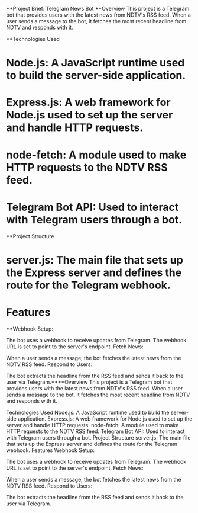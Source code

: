 **Project Brief: Telegram News Bot
**Overview
This project is a Telegram bot that provides users with the latest news from NDTV's RSS feed. When a user sends a message to the bot, it fetches the most recent headline from NDTV and responds with it.

**Technologies Used
# Node.js: A JavaScript runtime used to build the server-side application.
# Express.js: A web framework for Node.js used to set up the server and handle HTTP requests.
# node-fetch: A module used to make HTTP requests to the NDTV RSS feed.
# Telegram Bot API: Used to interact with Telegram users through a bot.

**Project Structure
# server.js: The main file that sets up the Express server and defines the route for the Telegram webhook.
# Features

**Webhook Setup:

The bot uses a webhook to receive updates from Telegram. The webhook URL is set to point to the server's endpoint.
Fetch News:

When a user sends a message, the bot fetches the latest news from the NDTV RSS feed.
Respond to Users:

The bot extracts the headline from the RSS feed and sends it back to the user via Telegram.****Overview
This project is a Telegram bot that provides users with the latest news from NDTV's RSS feed. When a user sends a message to the bot, it fetches the most recent headline from NDTV and responds with it.

Technologies Used
Node.js: A JavaScript runtime used to build the server-side application.
Express.js: A web framework for Node.js used to set up the server and handle HTTP requests.
node-fetch: A module used to make HTTP requests to the NDTV RSS feed.
Telegram Bot API: Used to interact with Telegram users through a bot.
Project Structure
server.js: The main file that sets up the Express server and defines the route for the Telegram webhook.
Features
Webhook Setup:

The bot uses a webhook to receive updates from Telegram. The webhook URL is set to point to the server's endpoint.
Fetch News:

When a user sends a message, the bot fetches the latest news from the NDTV RSS feed.
Respond to Users:

The bot extracts the headline from the RSS feed and sends it back to the user via Telegram.
